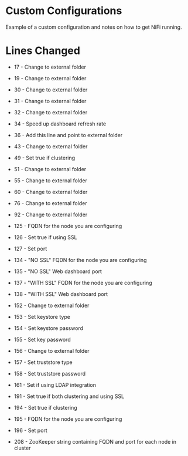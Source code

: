 # Custom Configurations
Example of a custom configuration and notes on how to get NiFi running.

# Lines Changed
* 17 - Change to external folder
* 19 - Change to external folder


* 30 - Change to external folder
* 31 - Change to external folder
* 32 - Change to external folder
* 34 - Speed up dashboard refresh rate
* 36 - Add this line and point to external folder


* 43 - Change to external folder
* 49 - Set true if clustering
* 51 - Change to external folder


* 55 - Change to external folder


* 60 - Change to external folder


* 76 - Change to external folder


* 92 - Change to external folder


* 125 - FQDN for the node you are configuring
* 126 - Set true if using SSL
* 127 - Set port


* 134 - "NO SSL" FQDN for the node you are configuring
* 135 - "NO SSL" Web dashboard port
* 137 - "WITH SSL" FQDN for the node you are configuring
* 138 - "WITH SSL" Web dashboard port


* 152 - Change to external folder
* 153 - Set keystore type
* 154 - Set keystore password
* 155 - Set key password
* 156 - Change to external folder
* 157 - Set truststore type
* 158 - Set truststore password
* 161 - Set if using LDAP integration


* 191 - Set true if both clustering and using SSL


* 194 - Set true if clustering
* 195 - FQDN for the node you are configuring
* 196 - Set port


* 208 - ZooKeeper string containing FQDN and port for each node in cluster
